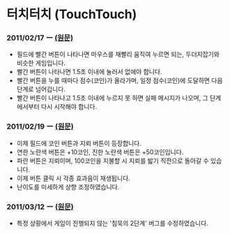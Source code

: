# 터치터치 (TouchTouch)

### 2011/02/17 ー [(원문)](https://cafe.naver.com/sangbinkids/970)
* 필드에 빨간 버튼이 나타나면 마우스를 재빨리 움직여 누르면 되는, 두더지잡기와 비슷한 게임입니다.
* 빨간 버튼이 나타나면 1.5초 이내에 눌러서 없애야 합니다.
* 빨간 버튼을 누를 때마다 점수(코인)가 올라가며, 일정 점수(코인)에 도달하면 다음 단계로 넘어갑니다.
* 빨간 버튼이 나타나고 1.5초 이내에 누르지 못 하면 실패 메시지가 나오며, 그 단계에서부터 다시 시작해야 합니다.


### 2011/02/19 ー [(원문)](https://cafe.naver.com/sangbinkids/978)
* 이제 필드에 코인 버튼과 지뢰 버튼이 등장합니다.
* 연한 노란색 버튼은 +10코인, 진한 노란색 버튼은 +50코인입니다.
* 파란 버튼은 지뢰이며, 100코인을 지불할 시 지뢰를 밟기 직전으로 돌아갈 수 있습니다.
* 이제 버튼 클릭 시 각종 효과음이 재생됩니다.
* 난이도를 미세하게 상향 조정하였습니다.


### 2011/03/12 ー [(원문)](https://cafe.naver.com/sangbinkids/1004)
* 특정 상황에서 게임이 진행되지 않는 '침묵의 2단계' 버그를 수정하였습니다.
